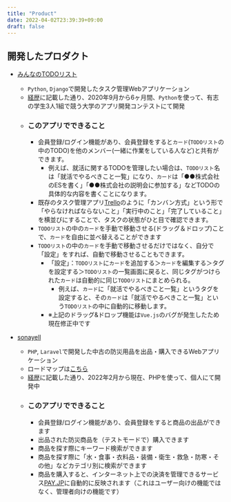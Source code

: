 ```yaml
---
title: "Product"
date: 2022-04-02T23:39:39+09:00
draft: false
---
```


## 開発したプロダクト

- [みんなのTODOリスト](https://everyone-todo.herokuapp.com/todo/)
  - `Python`, `Django`で開発したタスク管理Webアプリケーション
  - [経歴](https://archeron-12360.github.io/profile/about/#2-%E7%B5%8C%E6%AD%B4)に記載した通り、2020年9月から6ヶ月間、`Python`を使って、有志の学生3人1組で競う大学のアプリ開発コンテストにて開発
  - ### このアプリでできること
    - 会員登録/ログイン機能があり、会員登録をすると`カード`(`TODOリスト`の中のTODO)を他のメンバー(一緒に作業をしている人など)と共有ができます。
      - 例えば、就活に関するTODOを管理したい場合は、`TODOリスト`名は「就活でやるべきこと一覧」になり、`カード`は「●●株式会社のESを書く」「●●株式会社の説明会に参加する」などTODOの具体的な内容を書くことになります。
    - 既存のタスク管理アプリ[Trello](https://trello.com/)のように「カンバン方式」という形で「やらなければならないこと」「実行中のこと」「完了していること」を横並びにすることで、タスクの状態がひと目で確認できます。
    - `TODOリスト`の中の`カード`を手動で移動させる(ドラッグ＆ドロップ)ことで、`カード`を自由に並べ替えることができます
    - `TODOリスト`の中の`カード`を手動で移動させるだけではなく、自分で「設定」をすれば、自動で移動させることもできます。
      - 「設定」：`TODOリスト`に`カード`を追加する＞`カード`を編集する＞タグを設定する＞`TODOリスト`の一覧画面に戻ると、同じタグがつけられた`カード`は自動的に同じ`TODOリスト`にまとめられる。
        - 例えば、`カード`に「就活でやるべきこと一覧」というタグを設定すると、その`カード`は「就活でやるべきこと一覧」という`TODOリスト`の中に自動的に移動します。
      - ※上記のドラッグ&ドロップ機能は`Vue.js`のバグが発生したため現在修正中です

- [sonayell](http://sonayell-v2.herokuapp.com/)
  - `PHP`, `Laravel`で開発した中古の防災用品を出品・購入できるWebアプリケーション
  - ロードマップは[こちら](https://handsome-aardwolf-1e7.notion.site/4986c50038d048aba66a62e3cdbf0b35?v=269eb199cb404318a80c636c12617a62)
  - [経歴](https://archeron-12360.github.io/profile/about/#2-%E7%B5%8C%E6%AD%B4)に記載した通り、2022年2月から現在、PHPを使って、個人にて開発中
  - ### このアプリでできること
    - 会員登録/ログイン機能があり、会員登録をすると商品の出品ができます
    - 出品された防災商品を（テストモードで）購入できます
    - 商品を探す際にキーワード検索ができます
    - 商品を探す際に「水・食事・衣料品・装備・衛生・救急・防寒・その他」などカテゴリ別に検索ができます
    - 商品を購入すると、インターネット上での決済を管理できるサービス[PAY.JP](https://pay.jp/)に自動的に反映されます（これはユーザー向けの機能ではなく、管理者向けの機能です）
